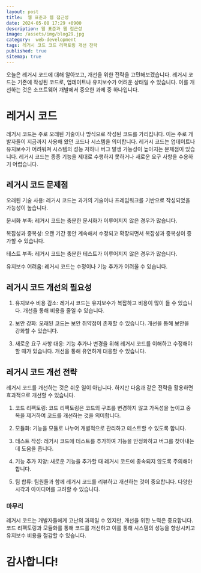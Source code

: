 ```yaml
---
layout: post
title:  웹 표준과 웹 접근성
date: 2024-05-08 17:29 +0900
description: 웹 표준과 웹 접근성
image: /assets/img/blog29.jpg
category:  web-development 
tags: 레거시 코드 코드 리팩토링 개선 전략
published: true
sitemap: true
---
```


오늘은 레거시 코드에 대해 알아보고, 개선을 위한 전략을 고민해보겠습니다. 레거시 코드는 기존에 작성된 코드로, 업데이트나 유지보수가 어려운 상태일 수 있습니다. 이를 개선하는 것은 소프트웨어 개발에서 중요한 과제 중 하나입니다.

# 레거시 코드
레거시 코드는 주로 오래된 기술이나 방식으로 작성된 코드를 가리킵니다. 이는 주로 개발자들이 지금까지 사용해 왔던 코드나 시스템을 의미합니다. 
레거시 코드는 업데이트나 유지보수가 어려워져 시스템의 성능 저하나 버그 발생 가능성이 높아지는 문제점이 있습니다. 레거시 코드는 종종 기능을 제대로 수행하지 못하거나 새로운 요구 사항을 수용하기 어렵습니다.

## 레거시 코드 문제점
오래된 기술 사용: 레거시 코드는 과거의 기술이나 프레임워크를 기반으로 작성되었을 가능성이 높습니다.

문서화 부족: 레거시 코드는 충분한 문서화가 이루어지지 않은 경우가 많습니다.

복잡성과 중복성: 오랜 기간 동안 계속해서 수정되고 확장되면서 복잡성과 중복성이 증가할 수 있습니다.

테스트 부족: 레거시 코드는 충분한 테스트가 이루어지지 않은 경우가 많습니다. 

유지보수 어려움: 레거시 코드는 수정이나 기능 추가가 어려울 수 있습니다.
##  레거시 코드 개선의 필요성
1. 유지보수 비용 감소: 레거시 코드는 유지보수가 복잡하고 비용이 많이 들 수 있습니다. 개선을 통해 비용을 줄일 수 있습니다.

2. 보안 강화: 오래된 코드는 보안 취약점이 존재할 수 있습니다. 개선을 통해 보안을 강화할 수 있습니다.

3. 새로운 요구 사항 대응: 기능 추가나 변경을 위해 레거시 코드를 이해하고 수정해야 할 때가 있습니다. 개선을 통해 유연하게 대응할 수 있습니다.

## 레거시 코드 개선 전략
레거시 코드를 개선하는 것은 쉬운 일이 아닙니다. 하지만 다음과 같은 전략을 활용하면 효과적으로 개선할 수 있습니다.

1. 코드 리팩토링: 코드 리팩토링은 코드의 구조를 변경하지 않고 가독성을 높이고 중복을 제거하여 코드를 개선하는 것을 의미합니다.

2. 모듈화: 기능을 모듈로 나누어 개별적으로 관리하고 테스트할 수 있도록 합니다.

3. 테스트 작성: 레거시 코드에 테스트를 추가하여 기능을 안정화하고 버그를 찾아내는 데 도움을 줍니다.

4. 기능 추가 지양: 새로운 기능을 추가할 때 레거시 코드에 종속되지 않도록 주의해야 합니다.

5. 팀 합류: 팀원들과 함께 레거시 코드를 리뷰하고 개선하는 것이 중요합니다. 다양한 시각과 아이디어를 고려할 수 있습니다.


### 마무리
레거시 코드는 개발자들에게 고난의 과제일 수 있지만, 개선을 위한 노력은 중요합니다.코드 리팩토링과 모듈화를 통해 코드를 개선하고 이를 통해 시스템의 성능을 향상시키고 유지보수 비용을 절감할 수 있습니다.

# 감사합니다!
